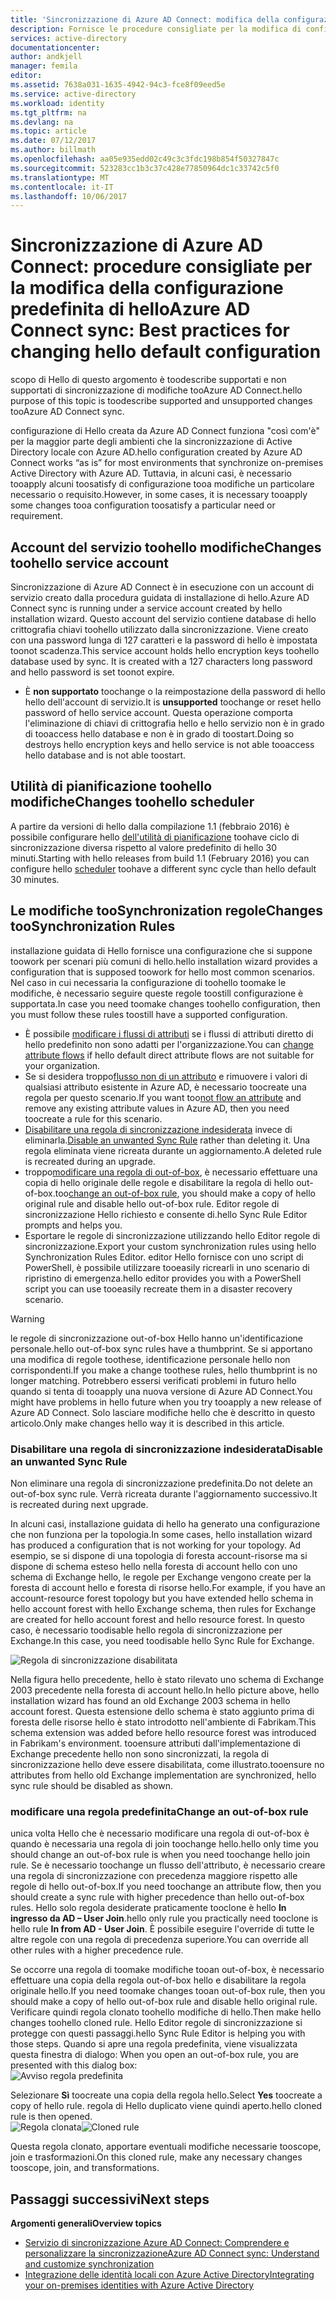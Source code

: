 ```yaml
---
title: 'Sincronizzazione di Azure AD Connect: modifica della configurazione predefinita di hello | Documenti Microsoft'
description: Fornisce le procedure consigliate per la modifica di configurazione predefinita di hello di sincronizzazione di Azure AD Connect.
services: active-directory
documentationcenter: 
author: andkjell
manager: femila
editor: 
ms.assetid: 7638a031-1635-4942-94c3-fce8f09eed5e
ms.service: active-directory
ms.workload: identity
ms.tgt_pltfrm: na
ms.devlang: na
ms.topic: article
ms.date: 07/12/2017
ms.author: billmath
ms.openlocfilehash: aa05e935edd02c49c3c3fdc198b854f50327847c
ms.sourcegitcommit: 523283cc1b3c37c428e77850964dc1c33742c5f0
ms.translationtype: MT
ms.contentlocale: it-IT
ms.lasthandoff: 10/06/2017
---
```

# <a name="azure-ad-connect-sync-best-practices-for-changing-hello-default-configuration"></a><span data-ttu-id="39876-103">Sincronizzazione di Azure AD Connect: procedure consigliate per la modifica della configurazione predefinita di hello</span><span class="sxs-lookup"><span data-stu-id="39876-103">Azure AD Connect sync: Best practices for changing hello default configuration</span></span>
<span data-ttu-id="39876-104">scopo di Hello di questo argomento è toodescribe supportati e non supportati di sincronizzazione di modifiche tooAzure AD Connect.</span><span class="sxs-lookup"><span data-stu-id="39876-104">hello purpose of this topic is toodescribe supported and unsupported changes tooAzure AD Connect sync.</span></span>

<span data-ttu-id="39876-105">configurazione di Hello creata da Azure AD Connect funziona "così com'è" per la maggior parte degli ambienti che la sincronizzazione di Active Directory locale con Azure AD.</span><span class="sxs-lookup"><span data-stu-id="39876-105">hello configuration created by Azure AD Connect works “as is” for most environments that synchronize on-premises Active Directory with Azure AD.</span></span> <span data-ttu-id="39876-106">Tuttavia, in alcuni casi, è necessario tooapply alcuni toosatisfy di configurazione tooa modifiche un particolare necessario o requisito.</span><span class="sxs-lookup"><span data-stu-id="39876-106">However, in some cases, it is necessary tooapply some changes tooa configuration toosatisfy a particular need or requirement.</span></span>

## <a name="changes-toohello-service-account"></a><span data-ttu-id="39876-107">Account del servizio toohello modifiche</span><span class="sxs-lookup"><span data-stu-id="39876-107">Changes toohello service account</span></span>
<span data-ttu-id="39876-108">Sincronizzazione di Azure AD Connect è in esecuzione con un account di servizio creato dalla procedura guidata di installazione di hello.</span><span class="sxs-lookup"><span data-stu-id="39876-108">Azure AD Connect sync is running under a service account created by hello installation wizard.</span></span> <span data-ttu-id="39876-109">Questo account del servizio contiene database di hello crittografia chiavi toohello utilizzato dalla sincronizzazione. Viene creato con una password lunga di 127 caratteri e la password di hello è impostata toonot scadenza.</span><span class="sxs-lookup"><span data-stu-id="39876-109">This service account holds hello encryption keys toohello database used by sync. It is created with a 127 characters long password and hello password is set toonot expire.</span></span>

* <span data-ttu-id="39876-110">È **non supportato** toochange o la reimpostazione della password di hello hello dell'account di servizio.</span><span class="sxs-lookup"><span data-stu-id="39876-110">It is **unsupported** toochange or reset hello password of hello service account.</span></span> <span data-ttu-id="39876-111">Questa operazione comporta l'eliminazione di chiavi di crittografia hello e hello servizio non è in grado di tooaccess hello database e non è in grado di toostart.</span><span class="sxs-lookup"><span data-stu-id="39876-111">Doing so destroys hello encryption keys and hello service is not able tooaccess hello database and is not able toostart.</span></span>

## <a name="changes-toohello-scheduler"></a><span data-ttu-id="39876-112">Utilità di pianificazione toohello modifiche</span><span class="sxs-lookup"><span data-stu-id="39876-112">Changes toohello scheduler</span></span>
<span data-ttu-id="39876-113">A partire da versioni di hello dalla compilazione 1.1 (febbraio 2016) è possibile configurare hello [dell'utilità di pianificazione](active-directory-aadconnectsync-feature-scheduler.md) toohave ciclo di sincronizzazione diversa rispetto al valore predefinito di hello 30 minuti.</span><span class="sxs-lookup"><span data-stu-id="39876-113">Starting with hello releases from build 1.1 (February 2016) you can configure hello [scheduler](active-directory-aadconnectsync-feature-scheduler.md) toohave a different sync cycle than hello default 30 minutes.</span></span>

## <a name="changes-toosynchronization-rules"></a><span data-ttu-id="39876-114">Le modifiche tooSynchronization regole</span><span class="sxs-lookup"><span data-stu-id="39876-114">Changes tooSynchronization Rules</span></span>
<span data-ttu-id="39876-115">installazione guidata di Hello fornisce una configurazione che si suppone toowork per scenari più comuni di hello.</span><span class="sxs-lookup"><span data-stu-id="39876-115">hello installation wizard provides a configuration that is supposed toowork for hello most common scenarios.</span></span> <span data-ttu-id="39876-116">Nel caso in cui necessaria la configurazione di toohello toomake le modifiche, è necessario seguire queste regole toostill configurazione è supportata.</span><span class="sxs-lookup"><span data-stu-id="39876-116">In case you need toomake changes toohello configuration, then you must follow these rules toostill have a supported configuration.</span></span>

* <span data-ttu-id="39876-117">È possibile [modificare i flussi di attributi](active-directory-aadconnectsync-change-the-configuration.md#other-common-attribute-flow-changes) se i flussi di attributi diretto di hello predefinito non sono adatti per l'organizzazione.</span><span class="sxs-lookup"><span data-stu-id="39876-117">You can [change attribute flows](active-directory-aadconnectsync-change-the-configuration.md#other-common-attribute-flow-changes) if hello default direct attribute flows are not suitable for your organization.</span></span>
* <span data-ttu-id="39876-118">Se si desidera troppo[flusso non di un attributo](active-directory-aadconnectsync-change-the-configuration.md#do-not-flow-an-attribute) e rimuovere i valori di qualsiasi attributo esistente in Azure AD, è necessario toocreate una regola per questo scenario.</span><span class="sxs-lookup"><span data-stu-id="39876-118">If you want too[not flow an attribute](active-directory-aadconnectsync-change-the-configuration.md#do-not-flow-an-attribute) and remove any existing attribute values in Azure AD, then you need toocreate a rule for this scenario.</span></span>
* <span data-ttu-id="39876-119">[Disabilitare una regola di sincronizzazione indesiderata](#disable-an-unwanted-sync-rule) invece di eliminarla.</span><span class="sxs-lookup"><span data-stu-id="39876-119">[Disable an unwanted Sync Rule](#disable-an-unwanted-sync-rule) rather than deleting it.</span></span> <span data-ttu-id="39876-120">Una regola eliminata viene ricreata durante un aggiornamento.</span><span class="sxs-lookup"><span data-stu-id="39876-120">A deleted rule is recreated during an upgrade.</span></span>
* <span data-ttu-id="39876-121">troppo[modificare una regola di out-of-box](#change-an-out-of-box-rule), è necessario effettuare una copia di hello originale delle regole e disabilitare la regola di hello out-of-box.</span><span class="sxs-lookup"><span data-stu-id="39876-121">too[change an out-of-box rule](#change-an-out-of-box-rule), you should make a copy of hello original rule and disable hello out-of-box rule.</span></span> <span data-ttu-id="39876-122">Editor regole di sincronizzazione Hello richiesto e consente di.</span><span class="sxs-lookup"><span data-stu-id="39876-122">hello Sync Rule Editor prompts and helps you.</span></span>
* <span data-ttu-id="39876-123">Esportare le regole di sincronizzazione utilizzando hello Editor regole di sincronizzazione.</span><span class="sxs-lookup"><span data-stu-id="39876-123">Export your custom synchronization rules using hello Synchronization Rules Editor.</span></span> <span data-ttu-id="39876-124">editor Hello fornisce con uno script di PowerShell, è possibile utilizzare tooeasily ricrearli in uno scenario di ripristino di emergenza.</span><span class="sxs-lookup"><span data-stu-id="39876-124">hello editor provides you with a PowerShell script you can use tooeasily recreate them in a disaster recovery scenario.</span></span>

> [!WARNING]
> <span data-ttu-id="39876-125">le regole di sincronizzazione out-of-box Hello hanno un'identificazione personale.</span><span class="sxs-lookup"><span data-stu-id="39876-125">hello out-of-box sync rules have a thumbprint.</span></span> <span data-ttu-id="39876-126">Se si apportano una modifica di regole toothese, identificazione personale hello non corrispondenti.</span><span class="sxs-lookup"><span data-stu-id="39876-126">If you make a change toothese rules, hello thumbprint is no longer matching.</span></span> <span data-ttu-id="39876-127">Potrebbero essersi verificati problemi in futuro hello quando si tenta di tooapply una nuova versione di Azure AD Connect.</span><span class="sxs-lookup"><span data-stu-id="39876-127">You might have problems in hello future when you try tooapply a new release of Azure AD Connect.</span></span> <span data-ttu-id="39876-128">Solo lasciare modifiche hello che è descritto in questo articolo.</span><span class="sxs-lookup"><span data-stu-id="39876-128">Only make changes hello way it is described in this article.</span></span>

### <a name="disable-an-unwanted-sync-rule"></a><span data-ttu-id="39876-129">Disabilitare una regola di sincronizzazione indesiderata</span><span class="sxs-lookup"><span data-stu-id="39876-129">Disable an unwanted Sync Rule</span></span>
<span data-ttu-id="39876-130">Non eliminare una regola di sincronizzazione predefinita.</span><span class="sxs-lookup"><span data-stu-id="39876-130">Do not delete an out-of-box sync rule.</span></span> <span data-ttu-id="39876-131">Verrà ricreata durante l'aggiornamento successivo.</span><span class="sxs-lookup"><span data-stu-id="39876-131">It is recreated during next upgrade.</span></span>

<span data-ttu-id="39876-132">In alcuni casi, installazione guidata di hello ha generato una configurazione che non funziona per la topologia.</span><span class="sxs-lookup"><span data-stu-id="39876-132">In some cases, hello installation wizard has produced a configuration that is not working for your topology.</span></span> <span data-ttu-id="39876-133">Ad esempio, se si dispone di una topologia di foresta account-risorse ma si dispone di schema esteso hello nella foresta di account hello con uno schema di Exchange hello, le regole per Exchange vengono create per la foresta di account hello e foresta di risorse hello.</span><span class="sxs-lookup"><span data-stu-id="39876-133">For example, if you have an account-resource forest topology but you have extended hello schema in hello account forest with hello Exchange schema, then rules for Exchange are created for hello account forest and hello resource forest.</span></span> <span data-ttu-id="39876-134">In questo caso, è necessario toodisable hello regola di sincronizzazione per Exchange.</span><span class="sxs-lookup"><span data-stu-id="39876-134">In this case, you need toodisable hello Sync Rule for Exchange.</span></span>

![Regola di sincronizzazione disabilitata](./media/active-directory-aadconnectsync-best-practices-changing-default-configuration/exchangedisabledrule.png)

<span data-ttu-id="39876-136">Nella figura hello precedente, hello è stato rilevato uno schema di Exchange 2003 precedente nella foresta di account hello.</span><span class="sxs-lookup"><span data-stu-id="39876-136">In hello picture above, hello installation wizard has found an old Exchange 2003 schema in hello account forest.</span></span> <span data-ttu-id="39876-137">Questa estensione dello schema è stato aggiunto prima di foresta delle risorse hello è stato introdotto nell'ambiente di Fabrikam.</span><span class="sxs-lookup"><span data-stu-id="39876-137">This schema extension was added before hello resource forest was introduced in Fabrikam's environment.</span></span> <span data-ttu-id="39876-138">tooensure attributi dall'implementazione di Exchange precedente hello non sono sincronizzati, la regola di sincronizzazione hello deve essere disabilitata, come illustrato.</span><span class="sxs-lookup"><span data-stu-id="39876-138">tooensure no attributes from hello old Exchange implementation are synchronized, hello sync rule should be disabled as shown.</span></span>

### <a name="change-an-out-of-box-rule"></a><span data-ttu-id="39876-139">modificare una regola predefinita</span><span class="sxs-lookup"><span data-stu-id="39876-139">Change an out-of-box rule</span></span>
<span data-ttu-id="39876-140">unica volta Hello che è necessario modificare una regola di out-of-box è quando è necessaria una regola di join toochange hello.</span><span class="sxs-lookup"><span data-stu-id="39876-140">hello only time you should change an out-of-box rule is when you need toochange hello join rule.</span></span> <span data-ttu-id="39876-141">Se è necessario toochange un flusso dell'attributo, è necessario creare una regola di sincronizzazione con precedenza maggiore rispetto alle regole di hello out-of-box.</span><span class="sxs-lookup"><span data-stu-id="39876-141">If you need toochange an attribute flow, then you should create a sync rule with higher precedence than hello out-of-box rules.</span></span> <span data-ttu-id="39876-142">Hello solo regola desiderate praticamente tooclone è hello **In ingresso da AD – User Join**.</span><span class="sxs-lookup"><span data-stu-id="39876-142">hello only rule you practically need tooclone is hello rule **In from AD - User Join**.</span></span> <span data-ttu-id="39876-143">È possibile eseguire l'override di tutte le altre regole con una regola di precedenza superiore.</span><span class="sxs-lookup"><span data-stu-id="39876-143">You can override all other rules with a higher precedence rule.</span></span>

<span data-ttu-id="39876-144">Se occorre una regola di toomake modifiche tooan out-of-box, è necessario effettuare una copia della regola out-of-box hello e disabilitare la regola originale hello.</span><span class="sxs-lookup"><span data-stu-id="39876-144">If you need toomake changes tooan out-of-box rule, then you should make a copy of hello out-of-box rule and disable hello original rule.</span></span> <span data-ttu-id="39876-145">Verificare quindi regola clonato toohello modifiche di hello.</span><span class="sxs-lookup"><span data-stu-id="39876-145">Then make hello changes toohello cloned rule.</span></span> <span data-ttu-id="39876-146">Hello Editor regole di sincronizzazione si protegge con questi passaggi.</span><span class="sxs-lookup"><span data-stu-id="39876-146">hello Sync Rule Editor is helping you with those steps.</span></span> <span data-ttu-id="39876-147">Quando si apre una regola predefinita, viene visualizzata questa finestra di dialogo: </span><span class="sxs-lookup"><span data-stu-id="39876-147">When you open an out-of-box rule, you are presented with this dialog box:</span></span>  
![Avviso regola predefinita](./media/active-directory-aadconnectsync-best-practices-changing-default-configuration/warningoutofboxrule.png)

<span data-ttu-id="39876-149">Selezionare **Sì** toocreate una copia della regola hello.</span><span class="sxs-lookup"><span data-stu-id="39876-149">Select **Yes** toocreate a copy of hello rule.</span></span> <span data-ttu-id="39876-150">regola di Hello duplicato viene quindi aperto.</span><span class="sxs-lookup"><span data-stu-id="39876-150">hello cloned rule is then opened.</span></span>  
<span data-ttu-id="39876-151">![Regola clonata](./media/active-directory-aadconnectsync-best-practices-changing-default-configuration/clonedrule.png)</span><span class="sxs-lookup"><span data-stu-id="39876-151">![Cloned rule](./media/active-directory-aadconnectsync-best-practices-changing-default-configuration/clonedrule.png)</span></span>

<span data-ttu-id="39876-152">Questa regola clonato, apportare eventuali modifiche necessarie tooscope, join e trasformazioni.</span><span class="sxs-lookup"><span data-stu-id="39876-152">On this cloned rule, make any necessary changes tooscope, join, and transformations.</span></span>

## <a name="next-steps"></a><span data-ttu-id="39876-153">Passaggi successivi</span><span class="sxs-lookup"><span data-stu-id="39876-153">Next steps</span></span>
<span data-ttu-id="39876-154">**Argomenti generali**</span><span class="sxs-lookup"><span data-stu-id="39876-154">**Overview topics**</span></span>

* [<span data-ttu-id="39876-155">Servizio di sincronizzazione Azure AD Connect: Comprendere e personalizzare la sincronizzazione</span><span class="sxs-lookup"><span data-stu-id="39876-155">Azure AD Connect sync: Understand and customize synchronization</span></span>](active-directory-aadconnectsync-whatis.md)
* [<span data-ttu-id="39876-156">Integrazione delle identità locali con Azure Active Directory</span><span class="sxs-lookup"><span data-stu-id="39876-156">Integrating your on-premises identities with Azure Active Directory</span></span>](active-directory-aadconnect.md)
